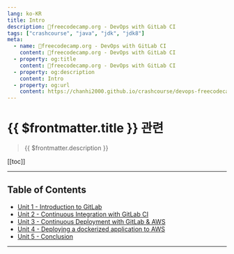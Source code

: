 ```yaml
---
lang: ko-KR
title: Intro
description: 🦊freecodecamp.org - DevOps with GitLab CI 
tags: ["crashcourse", "java", "jdk", "jdk8"]
meta:
  - name: 🦊freecodecamp.org - DevOps with GitLab CI
    content: 🦊freecodecamp.org - DevOps with GitLab CI
  - property: og:title
    content: 🦊freecodecamp.org - DevOps with GitLab CI
  - property: og:description
    content: Intro
  - property: og:url
    content: https://chanhi2000.github.io/crashcourse/devops-freecodecamp-gitlab-ci
---
```


# {{ $frontmatter.title }} 관련

> {{ $frontmatter.description }}

[[toc]]

---

## Table of Contents

- [Unit 1 - Introduction to GitLab](1.md)
- [Unit 2 - Continuous Integration with GitLab CI](2.md)
- [Unit 3 - Continuous Deployment with GitLab & AWS](3.md)
- [Unit 4 - Deploying a dockerized application to AWS](4.md)
- [Unit 5 - Conclusion](5.md)

---

<TagLinks />